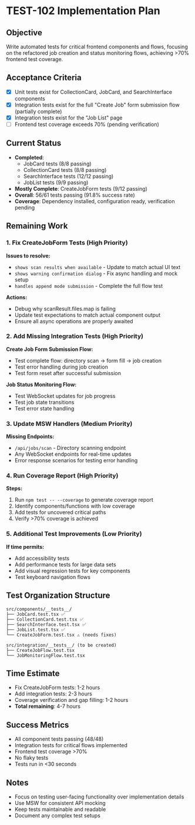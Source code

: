 # TEST-102 Implementation Plan

## Objective
Write automated tests for critical frontend components and flows, focusing on the refactored job creation and status monitoring flows, achieving >70% frontend test coverage.

## Acceptance Criteria
- [x] Unit tests exist for CollectionCard, JobCard, and SearchInterface components
- [x] Integration tests exist for the full "Create Job" form submission flow (partially complete)
- [x] Integration tests exist for the "Job List" page
- [ ] Frontend test coverage exceeds 70% (pending verification)

## Current Status
- **Completed**: 
  - JobCard tests (8/8 passing)
  - CollectionCard tests (8/8 passing)
  - SearchInterface tests (12/12 passing)
  - JobList tests (9/9 passing)
- **Mostly Complete**: CreateJobForm tests (9/12 passing)
- **Overall**: 56/61 tests passing (91.8% success rate)
- **Coverage**: Dependency installed, configuration ready, verification pending

## Remaining Work

### 1. Fix CreateJobForm Tests (High Priority)
**Issues to resolve:**
- `shows scan results when available` - Update to match actual UI text
- `shows warning confirmation dialog` - Fix async handling and mock setup
- `handles append mode submission` - Complete the full flow test

**Actions:**
- Debug why scanResult.files.map is failing
- Update test expectations to match actual component output
- Ensure all async operations are properly awaited

### 2. Add Missing Integration Tests (High Priority)
**Create Job Form Submission Flow:**
- Test complete flow: directory scan → form fill → job creation
- Test error handling during job creation
- Test form reset after successful submission

**Job Status Monitoring Flow:**
- Test WebSocket updates for job progress
- Test job state transitions
- Test error state handling

### 3. Update MSW Handlers (Medium Priority)
**Missing Endpoints:**
- `/api/jobs/scan` - Directory scanning endpoint
- Any WebSocket endpoints for real-time updates
- Error response scenarios for testing error handling

### 4. Run Coverage Report (High Priority)
**Steps:**
1. Run `npm test -- --coverage` to generate coverage report
2. Identify components/functions with low coverage
3. Add tests for uncovered critical paths
4. Verify >70% coverage is achieved

### 5. Additional Test Improvements (Low Priority)
**If time permits:**
- Add accessibility tests
- Add performance tests for large data sets
- Add visual regression tests for key components
- Test keyboard navigation flows

## Test Organization Structure
```
src/components/__tests__/
├── JobCard.test.tsx ✅
├── CollectionCard.test.tsx ✅
├── SearchInterface.test.tsx ✅
├── JobList.test.tsx ✅
└── CreateJobForm.test.tsx ⚠️ (needs fixes)

src/integration/__tests__/ (to be created)
├── CreateJobFlow.test.tsx
└── JobMonitoringFlow.test.tsx
```

## Time Estimate
- Fix CreateJobForm tests: 1-2 hours
- Add integration tests: 2-3 hours
- Coverage verification and gap filling: 1-2 hours
- **Total remaining**: 4-7 hours

## Success Metrics
- All component tests passing (48/48)
- Integration tests for critical flows implemented
- Frontend test coverage >70%
- No flaky tests
- Tests run in <30 seconds

## Notes
- Focus on testing user-facing functionality over implementation details
- Use MSW for consistent API mocking
- Keep tests maintainable and readable
- Document any complex test setups